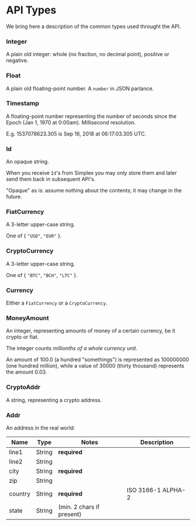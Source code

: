# API Types #

We bring here a description of the common types used throught the API.

### Integer ###

A plain old integer: whole (no fraction, no decimal point), positive or negative.

### Float ###

A plain old floating-point number. A `number` in JSON parlance.

### Timestamp ###

A floating-point number representing the number of seconds since the Epoch (Jan 1, 1970 at 0:00am). Millisecond resolution.

E.g. 1537078623.305 is Sep 16, 2018 at 06:17:03.305 UTC.

### Id ###

An opaque string.

When you receive `Id`'s from Simplex you may only store them and later send them back in subsequent API's.

<aside class="warning">
"Opaque" as is: assume nothing about the contents; it may change in the future.
</aside>

### FiatCurrency ###

A 3-letter upper-case string.

One of { `"USD"`, `"EUR"` }.

### CryptoCurrency ###

A 3-letter upper-case string.

One of { `"BTC"`, `"BCH"`, `"LTC"` }.

### Currency ###

Either a `FiatCurrency` or a `CryptoCurrency`.

### MoneyAmount ###

An integer, representing amounts of money of a certain currency, be it crypto or fiat.

The integer counts _millionths of a whole currency unit_.

<aside class="notice">
An amount of 100.0 (a hundred "somethings") is represented as 100000000 (one hundred million), while a value of 30000 (thirty thousand) represents the amount 0.03.
</aside>

### CryptoAddr ###

A string, representing a crypto address.

### Addr ###

An address in the real world:

Name    | Type   | Notes                     | Description
------- | ------ | ------------------------- | -----------
line1   | String | **required**              |
line2   | String |                           |
city    | String | **required**              |
zip     | String |                           |
country | String | **required**              | ISO 3166-1 ALPHA-2
state   | String | (min. 2 chars if present) |

[modeline]: # ( vim: set ts=2 sw=2 expandtab wrap linebreak: )
